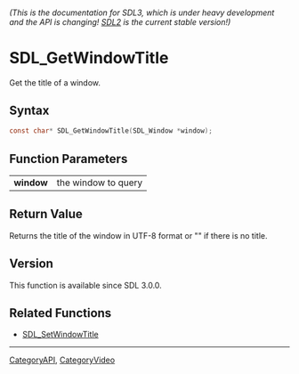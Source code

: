 ###### (This is the documentation for SDL3, which is under heavy development and the API is changing! [SDL2](https://wiki.libsdl.org/SDL2/) is the current stable version!)
# SDL_GetWindowTitle

Get the title of a window.

## Syntax

```c
const char* SDL_GetWindowTitle(SDL_Window *window);

```

## Function Parameters

|                |                     |
| -------------- | ------------------- |
| **window**     | the window to query |

## Return Value

Returns the title of the window in UTF-8 format or "" if there is no title.

## Version

This function is available since SDL 3.0.0.

## Related Functions

* [SDL_SetWindowTitle](SDL_SetWindowTitle)

----
[CategoryAPI](CategoryAPI), [CategoryVideo](CategoryVideo)

